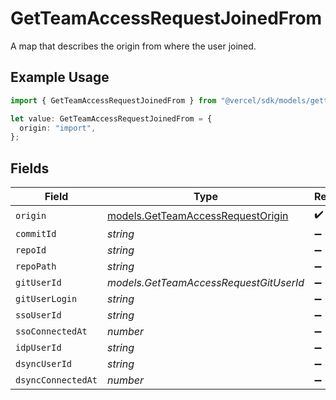 # GetTeamAccessRequestJoinedFrom

A map that describes the origin from where the user joined.

## Example Usage

```typescript
import { GetTeamAccessRequestJoinedFrom } from "@vercel/sdk/models/getteamaccessrequestop.js";

let value: GetTeamAccessRequestJoinedFrom = {
  origin: "import",
};
```

## Fields

| Field                                                                        | Type                                                                         | Required                                                                     | Description                                                                  |
| ---------------------------------------------------------------------------- | ---------------------------------------------------------------------------- | ---------------------------------------------------------------------------- | ---------------------------------------------------------------------------- |
| `origin`                                                                     | [models.GetTeamAccessRequestOrigin](../models/getteamaccessrequestorigin.md) | :heavy_check_mark:                                                           | N/A                                                                          |
| `commitId`                                                                   | *string*                                                                     | :heavy_minus_sign:                                                           | N/A                                                                          |
| `repoId`                                                                     | *string*                                                                     | :heavy_minus_sign:                                                           | N/A                                                                          |
| `repoPath`                                                                   | *string*                                                                     | :heavy_minus_sign:                                                           | N/A                                                                          |
| `gitUserId`                                                                  | *models.GetTeamAccessRequestGitUserId*                                       | :heavy_minus_sign:                                                           | N/A                                                                          |
| `gitUserLogin`                                                               | *string*                                                                     | :heavy_minus_sign:                                                           | N/A                                                                          |
| `ssoUserId`                                                                  | *string*                                                                     | :heavy_minus_sign:                                                           | N/A                                                                          |
| `ssoConnectedAt`                                                             | *number*                                                                     | :heavy_minus_sign:                                                           | N/A                                                                          |
| `idpUserId`                                                                  | *string*                                                                     | :heavy_minus_sign:                                                           | N/A                                                                          |
| `dsyncUserId`                                                                | *string*                                                                     | :heavy_minus_sign:                                                           | N/A                                                                          |
| `dsyncConnectedAt`                                                           | *number*                                                                     | :heavy_minus_sign:                                                           | N/A                                                                          |